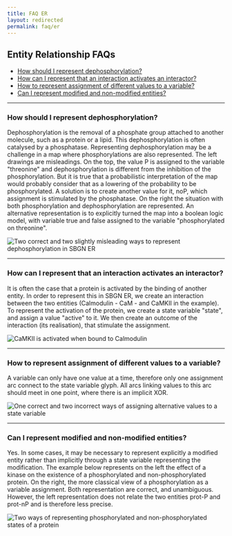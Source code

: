 ```yaml
---
title: FAQ ER
layout: redirected
permalink: faq/er
---
```


## Entity Relationship FAQs

*  [How should I represent dephosphorylation?](#how-should-i-represent-dephosphorylation)
*  [How can I represent that an interaction activates an interactor?](#how-can-i-represent-that-an-interaction-activates-an-interactor)
*  [How to represent assignment of different values to a variable?](#how-to-represent-assignment-of-different-values-to-a-variable)
*  [Can I represent modified and non-modified entities?](#can-i-represent-modified-and-non-modified-entities)

---

### How should I represent dephosphorylation?

Dephosphorylation is the removal of a phosphate group attached to another molecule, such as a protein or a lipid. This dephosphorylation is often catalysed by a phosphatase. Representing dephosphorylation may be a challenge in a map where phosphorylations are also represented. The left drawings are misleadings. On the top, the value P is assigned to the variable "threonine" and dephosphorylation is different from the inhibition of the phosphorylation. But it is true that a probabilistic interpretation of the map would probably consider that as a lowering of the probability to be phosphorylated. A solution is to create another value for it, noP, which assignment is stimulated by the phosphatase. On the right the situation with both phosphorylation and dephosphorylation are represented. An alternative representation is to explicitly turned the map into a boolean logic model, with variable true and false assigned to the variable "phosphorylated on threonine".

![Two correct and two slightly misleading ways to represent dephosphorylation in SBGN ER](../images/faq/er/Dephosphorylation-er.png)

---

### How can I represent that an interaction activates an interactor?

It is often the case that a protein is activated by the binding of another entity. In order to represent this in SBGN ER, we create an interaction between the two entities (Calmodulin - CaM - and CaMKII in the example). To represent the activation of the protein, we create a state variable "state", and assign a value "active" to it. We then create an outcome of the interaction (its realisation), that stimulate the assignment.

![CaMKII is activated when bound to Calmodulin](../images/faq/er/Interaction-activation.png)

---

### How to represent assignment of different values to a variable?

A variable can only have one value at a time, therefore only one assignment arc connect to the state variable glyph. All arcs linking values to this arc should meet in one point, where there is an implicit XOR.

![One correct and two incorrect ways of assigning alternative values to a state variable](../images/faq/er/Assignment-er.png)

---

### Can I represent modified and non-modified entities?

Yes. In some cases, it may be necessary to represent explicitly a modified entity rather than implicitly through a state variable representing the modification. The example below represents on the left the effect of a kinase on the existence of a phosphorylated and non-phosphorylated protein. On the right, the more classical view of a phosphorylation as a variable assignment. Both representation are correct, and unambiguous. However, the left representation does not relate the two entities prot-P and prot-nP and is therefore less precise.

![Two ways of representing phosphorylated and non-phosphorylated states of a protein](../images/faq/er/Faq-kinase.png)
